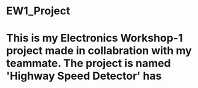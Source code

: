 # EW1_Project
# This is my Electronics Workshop-1 project made in collabration with my teammate. The project is named 'Highway Speed Detector' has 
